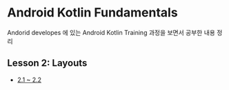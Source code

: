 # Android Kotlin Fundamentals

Andorid developes 에 있는 Android Kotlin Training 과정을 보면서 공부한 내용 정리

## Lesson 2: Layouts

- [2.1 ~ 2.2](./AboutMe)